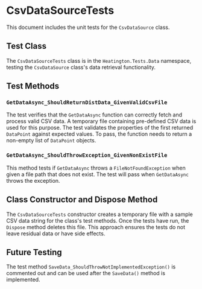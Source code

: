 # CsvDataSourceTests

This document includes the unit tests for the `CsvDataSource` class.

## Test Class

The `CsvDataSourceTests` class is in the `Heatington.Tests.Data` namespace, testing the `CsvDataSource` class's data retrieval functionality.

## Test Methods

### `GetDataAsync_ShouldReturnDistData_GivenValidCsvFile`

The test verifies that the `GetDataAsync` function can correctly fetch and process valid CSV data.
A temporary file containing pre-defined CSV data is used for this purpose. The test validates the properties of the
first returned `DataPoint` against expected values. To pass, the function needs to return a non-empty list
of `DataPoint` objects.

### `GetDataAsync_ShouldThrowException_GivenNonExistFile`

This method tests if `GetDataAsync` throws a `FileNotFoundException` when given a file path that does not exist.
The test will pass when `GetDataAsync` throws the exception.

## Class Constructor and Dispose Method

The `CsvDataSourceTests` constructor creates a temporary file with a sample CSV data string for the class's test methods.
Once the tests have run, the `Dispose` method deletes this file. This approach ensures the tests do not leave residual
data or have side effects.

## Future Testing

The test method `SaveData_ShouldThrowNotImplementedException()` is commented out and can be used after the `SaveData()`
method is implemented.


